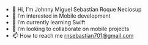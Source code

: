 - 👋 Hi, I’m Johnny Miguel Sebastian Roque Neciosup
- 👀 I’m interested in Mobile development
- 🌱 I’m currently learning Swift
- 💞️ I’m looking to collaborate on mobile projects
- 📫 How to reach me rnsebastian701@gmail.com

<!---
symphony701/symphony701 is a ✨ special ✨ repository because its `README.md` (this file) appears on your GitHub profile.
You can click the Preview link to take a look at your changes.
--->
